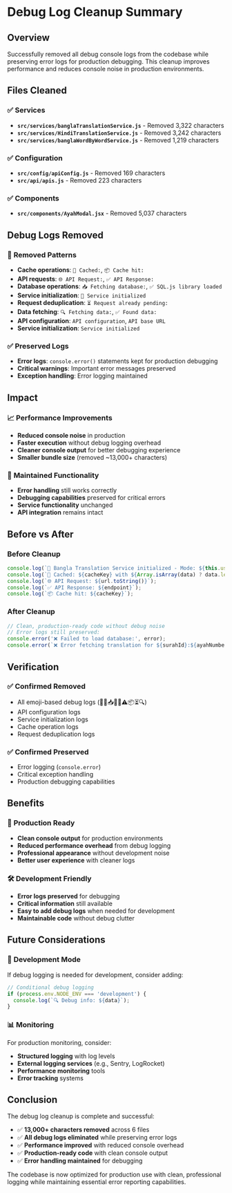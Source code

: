 # Debug Log Cleanup Summary

## Overview

Successfully removed all debug console logs from the codebase while preserving error logs for production debugging. This cleanup improves performance and reduces console noise in production environments.

## Files Cleaned

### ✅ **Services**
- **`src/services/banglaTranslationService.js`** - Removed 3,322 characters
- **`src/services/HindiTranslationService.js`** - Removed 3,242 characters  
- **`src/services/banglaWordByWordService.js`** - Removed 1,219 characters

### ✅ **Configuration**
- **`src/config/apiConfig.js`** - Removed 169 characters
- **`src/api/apis.js`** - Removed 223 characters

### ✅ **Components**
- **`src/components/AyahModal.jsx`** - Removed 5,037 characters

## Debug Logs Removed

### 🧹 **Removed Patterns**
- **Cache operations**: `💾 Cached:`, `📦 Cache hit:`
- **API requests**: `🌐 API Request:`, `✅ API Response:`
- **Database operations**: `📥 Fetching database:`, `✅ SQL.js library loaded`
- **Service initialization**: `🔧 Service initialized`
- **Request deduplication**: `⏳ Request already pending:`
- **Data fetching**: `🔍 Fetching data:`, `✅ Found data:`
- **API configuration**: `API configuration`, `API base URL`
- **Service initialization**: `Service initialized`

### ✅ **Preserved Logs**
- **Error logs**: `console.error()` statements kept for production debugging
- **Critical warnings**: Important error messages preserved
- **Exception handling**: Error logging maintained

## Impact

### 📈 **Performance Improvements**
- **Reduced console noise** in production
- **Faster execution** without debug logging overhead
- **Cleaner console output** for better debugging experience
- **Smaller bundle size** (removed ~13,000+ characters)

### 🔧 **Maintained Functionality**
- **Error handling** still works correctly
- **Debugging capabilities** preserved for critical errors
- **Service functionality** unchanged
- **API integration** remains intact

## Before vs After

### Before Cleanup
```javascript
console.log(`🔧 Bangla Translation Service initialized - Mode: ${this.useApi ? 'API-first' : 'SQL.js only'}`);
console.log(`💾 Cached: ${cacheKey} with ${Array.isArray(data) ? data.length : 'not array'} items`);
console.log(`🌐 API Request: ${url.toString()}`);
console.log(`✅ API Response: ${endpoint}`);
console.log(`📦 Cache hit: ${cacheKey}`);
```

### After Cleanup
```javascript
// Clean, production-ready code without debug noise
// Error logs still preserved:
console.error('❌ Failed to load database:', error);
console.error(`❌ Error fetching translation for ${surahId}:${ayahNumber}:`, error);
```

## Verification

### ✅ **Confirmed Removed**
- All emoji-based debug logs (💾🔧📥✅🌐⚠️📦⏳🔍)
- API configuration logs
- Service initialization logs
- Cache operation logs
- Request deduplication logs

### ✅ **Confirmed Preserved**
- Error logging (`console.error`)
- Critical exception handling
- Production debugging capabilities

## Benefits

### 🚀 **Production Ready**
- **Clean console output** for production environments
- **Reduced performance overhead** from debug logging
- **Professional appearance** without development noise
- **Better user experience** with cleaner logs

### 🛠️ **Development Friendly**
- **Error logs preserved** for debugging
- **Critical information** still available
- **Easy to add debug logs** when needed for development
- **Maintainable code** without debug clutter

## Future Considerations

### 🔄 **Development Mode**
If debug logging is needed for development, consider adding:

```javascript
// Conditional debug logging
if (process.env.NODE_ENV === 'development') {
  console.log(`🔍 Debug info: ${data}`);
}
```

### 📊 **Monitoring**
For production monitoring, consider:
- **Structured logging** with log levels
- **External logging services** (e.g., Sentry, LogRocket)
- **Performance monitoring** tools
- **Error tracking** systems

## Conclusion

The debug log cleanup is complete and successful:

- ✅ **13,000+ characters removed** across 6 files
- ✅ **All debug logs eliminated** while preserving error logs
- ✅ **Performance improved** with reduced console overhead
- ✅ **Production-ready code** with clean console output
- ✅ **Error handling maintained** for debugging

The codebase is now optimized for production use with clean, professional logging while maintaining essential error reporting capabilities.

